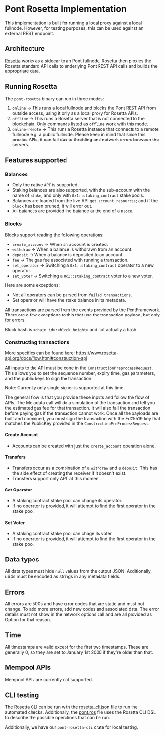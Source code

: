# Pont Rosetta Implementation

This implementation is built for running a local proxy against
a local fullnode.  However, for testing purposes, this can be used
against an external REST endpoint.

## Architecture

[Rosetta](https://en.wikipedia.org/wiki/Rosetta_(software)) works as a sidecar to an Pont fullnode.  Rosetta then proxies the Rosetta standard
API calls to underlying Pont REST API calls and builds the appropriate data.  


## Running Rosetta

The `pont-rosetta` binary can run in three modes:
1. `online` -> This runs a local fullnode and blocks the Pont REST API from outside access, using it only as a local proxy for Rosetta APIs.
2. `offline` -> This runs a Rosetta server that is not connected to the blockchain.  Only commands listed as `offline` work with this mode.
3. `online-remote` -> This runs a Rosetta instance that connects to a remote fullnode e.g. a public fullnode.  Please keep in mind that since this proxies APIs, it can fail due to throttling and network errors between the servers.


## Features supported

### Balances
* Only the native `APT` is supported.
* Staking balances are also supported, with the sub-account with the name of `stake`, and only with `0x1::staking_contract` stake pools.
* Balances are loaded from the live API `get_account_resources`; and if the `block` has been pruned, it will error out.
* All balances are provided the balance at the end of a `block`.


### Blocks

Blocks support reading the following operations:

 * `create_account` -> When an account is created.
 * `withdraw` -> When a balance is withdrawn from an account.
 * `deposit` -> When a balance is deposited to an account.
 * `fee` -> The gas fee associated with running a transaction.
 * `set_operator` -> Switching a `0x1::staking_contract` operator to a new operator.
 * `set_voter` -> Switching a `0x1::staking_contract` voter to a new voter.

Here are some exceptions:

 * Not all operators can be parsed from `failed transactions`.
 * Set operator will have the stake balance in its metadata.

All transactions are parsed from the events provided by the PontFramework.  There are a few exceptions to this that use the transaction payload, but only for errors.

Block hash is `<chain_id>:<block_height>` and not actually a hash.

### Constructing transactions

More specifics can be found here: https://www.rosetta-api.org/docs/flow.html#construction-api

All inputs to the API must be done in the `ConstructionPreprocessRequest`.  This allows you to set
the sequence number, expiry time, gas parameters, and the public keys to sign the transaction.

Note: Currently only single signer is supported at this time.

The general flow is that you provide these inputs and follow the flow of APIs.  The Metadata call
will do a simulation of the transaction and tell you the estimated gas fee for that transaction. It
will also fail the transaction before paying gas if the transaction cannot work.  Once all the payloads
are built and combined, you must sign the transaction with the Ed25519 key that matches the PublicKey
provided in the `ConstructinoPreProcessRequest`.

#### Create Account
* Accounts can be created with just the `create_account` operation alone.

#### Transfers
* Transfers occur as a combination of a `withdraw` and a `deposit`.  This has the side effect of creating the receiver if it doesn't exist.
* Transfers support only APT at this moment.

#### Set Operator
* A staking contract stake pool can change its operator.
* If no operator is provided, it will attempt to find the first operator in the stake pool.

#### Set Voter
* A staking contract stake pool can chage its voter.
* If no operator is provided, it will attempt to find the first operator in the stake pool.

## Data types
All data types must hide `null` values from the output JSON.  Additionally, u64s must be
encoded as strings in any metadata fields.

## Errors

All errors are 500s and have error codes that are static and must not change.  To add more errors,
add new codes and associated data.  The error details must not show in the network options call and
are all provided as Option<String> for that reason.

## Time

All timestamps are valid except for the first two timestamps.  These are generally 0, so they are set to
January 1st 2000 if they're older than that.

## Mempool APIs

Mempool APIs are currently not supported.

## CLI testing

The [Rosetta CLI](https://www.rosetta-api.org/docs/rosetta_cli.html) can be run with the [rosetta_cli.json](./rosetta_cli.json)
file to run the automated checks.  Additionally, the [pont.ros](./pont.ros)
file uses the Rosetta CLI DSL to describe the possible operations that
can be run.

Additionally, we have our `pont-rosetta-cli` crate for local testing.
